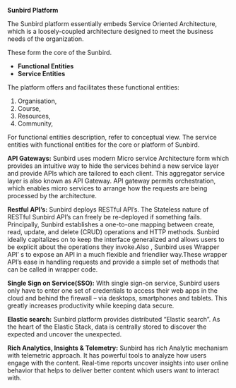 **Sunbird Platform**

The Sunbird platform essentially embeds Service Oriented Architecture, which is a loosely-coupled architecture designed to meet the business needs of the organization.

These form the core of the Sunbird.
+ **Functional Entities**
+ **Service Entities**

The platform offers and facilitates these functional entities:
1. Organisation, 
1. Course, 
1. Resources, 
1. Community, 

For functional entities description, refer to conceptual view. 
The service entities with functional entities for the core or platform of Sunbird.

**API Gateways:** Sunbird uses modern Micro service Architecture form which provides an intuitive way to hide the services behind a new service layer and provide APIs which are tailored to each client. This aggregator service layer is also known as API Gateway. API gateway permits orchestration, which enables micro services to arrange how the requests are being processed by the architecture.

**Restful API’s:** Sunbird deploys RESTful API’s. The Stateless nature of RESTful Sunbird API’s can freely be re-deployed if something fails. Principally, Sunbird establishes a one-to-one mapping between create, read, update, and delete (CRUD) operations and HTTP methods. Sunbird ideally capitalizes on to keep the interface generalized and allows users to be explicit about the operations they invoke.Also , Sunbird uses Wrapper API’ s to expose an API in a much flexible and friendlier way.These wrapper API’s ease in handling requests and provide a simple set of methods that can be called in wrapper code.

**Single Sign on Service(SSO):** With single sign-on service, Sunbird users only have to enter one set of credentials to access their web apps in the cloud and behind the firewall – via desktops, smartphones and tablets. This greatly increases productivity while keeping data secure.

**Elastic search:** Sunbird platform provides distributed “Elastic search”. As the heart of the Elastic Stack, data is centrally stored to discover the expected and uncover the unexpected.

**Rich Analytics, Insights & Telemetry:** Sunbird has rich Analytic mechanism with telemetric approach. It has powerful tools to analyze how users engage with the content. Real-time reports uncover insights into user online behavior that helps to deliver better content which users want to interact with.
